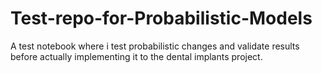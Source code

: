 # Test-repo-for-Probabilistic-Models
A test notebook where i test probabilistic changes and validate results before actually implementing it to the dental implants project.
